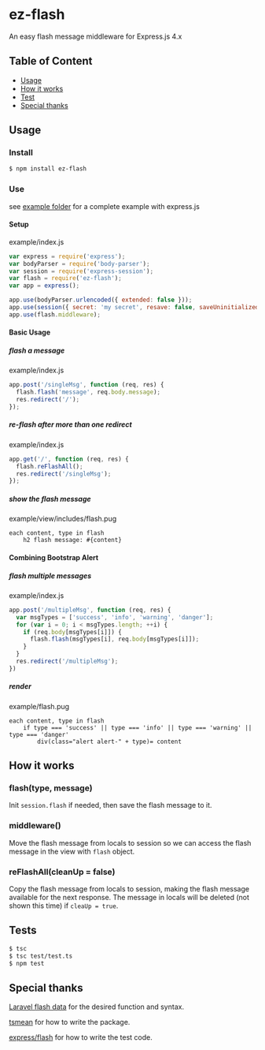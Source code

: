 # ez-flash
An easy flash message middleware for Express.js 4.x 

## Table of Content
- [Usage](#usage)
- [How it works](#how-it-works)
- [Test](#test)
- [Special thanks](#special-thanks)

## Usage
### Install
````bash
$ npm install ez-flash
````
### Use
see [example folder](https://github.com/YJ83Lee/ez-flash/tree/master/example) for a complete example with express.js

#### Setup
example/index.js
````javascript
var express = require('express');
var bodyParser = require('body-parser');
var session = require('express-session');
var flash = require('ez-flash');
var app = express();

app.use(bodyParser.urlencoded({ extended: false }));
app.use(session({ secret: 'my secret', resave: false, saveUninitialized: true }));
app.use(flash.middleware);
````

#### Basic Usage
##### flash a message
example/index.js
````javascript
app.post('/singleMsg', function (req, res) {
  flash.flash('message', req.body.message);
  res.redirect('/');
});
````
##### re-flash after more than one redirect
example/index.js
````javascript
app.get('/', function (req, res) {
  flash.reFlashAll();
  res.redirect('/singleMsg');
});
````
##### show the flash message
example/view/includes/flash.pug
````jade
each content, type in flash
    h2 flash message: #{content}
````

#### Combining Bootstrap Alert
##### flash multiple messages
example/index.js
````javascript
app.post('/multipleMsg', function (req, res) {
  var msgTypes = ['success', 'info', 'warning', 'danger'];
  for (var i = 0; i < msgTypes.length; ++i) {
    if (req.body[msgTypes[i]]) {
      flash.flash(msgTypes[i], req.body[msgTypes[i]]);
    }
  }
  res.redirect('/multipleMsg');
})
````
##### render
example/flash.pug
````jade
each content, type in flash
    if type === 'success' || type === 'info' || type === 'warning' || type === 'danger'
        div(class="alert alert-" + type)= content
````
## How it works
### flash(type, message)
Init ``session.flash`` if needed, then save the flash message to it.

### middleware()
Move the flash message from locals to session so we can access the flash message in the view with ``flash`` object.

### reFlashAll(cleanUp = false)
Copy the flash message from locals to session, making the flash message available for the next response.
The message in locals will be deleted (not shown this time) if ``cleaUp = true``.
## Tests
````bash
$ tsc
$ tsc test/test.ts
$ npm test
````

## Special thanks
[Laravel flash data](https://laravel.com/docs/5.5/session#flash-data) for the desired function and syntax.

[tsmean](https://www.tsmean.com) for how to write the package.

[express/flash](https://github.com/expressjs/flash) for how to write the test code.
